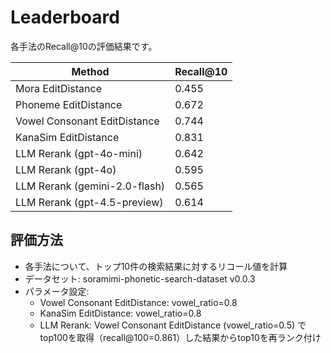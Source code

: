 # Leaderboard

各手法のRecall@10の評価結果です。

| Method | Recall@10 |
|--------|-----------|
| Mora EditDistance | 0.455 |
| Phoneme EditDistance | 0.672 |
| Vowel Consonant EditDistance | 0.744 |
| KanaSim EditDistance | 0.831 |
| LLM Rerank (gpt-4o-mini) | 0.642 |
| LLM Rerank (gpt-4o) | 0.595 |
| LLM Rerank (gemini-2.0-flash) | 0.565 |
| LLM Rerank (gpt-4.5-preview) | 0.614 |

## 評価方法
- 各手法について、トップ10件の検索結果に対するリコール値を計算
- データセット: soramimi-phonetic-search-dataset v0.0.3
- パラメータ設定:
  - Vowel Consonant EditDistance: vowel_ratio=0.8
  - KanaSim EditDistance: vowel_ratio=0.8
  - LLM Rerank: Vowel Consonant EditDistance (vowel_ratio=0.5) でtop100を取得（recall@100=0.861）した結果からtop10を再ランク付け 